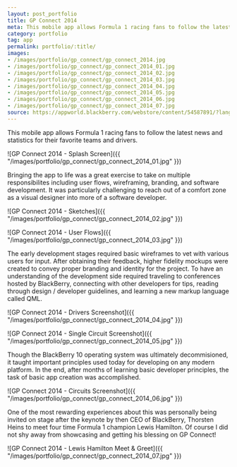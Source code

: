 ```yaml
---
layout: post_portfolio
title: GP Connect 2014
meta: This mobile app allows Formula 1 racing fans to follow the latest news and statistics for their favorite teams and drivers.
category: portfolio
tag: app
permalink: portfolio/:title/
images: 
- /images/portfolio/gp_connect/gp_connect_2014.jpg
- /images/portfolio/gp_connect/gp_connect_2014_01.jpg
- /images/portfolio/gp_connect/gp_connect_2014_02.jpg
- /images/portfolio/gp_connect/gp_connect_2014_03.jpg
- /images/portfolio/gp_connect/gp_connect_2014_04.jpg
- /images/portfolio/gp_connect/gp_connect_2014_05.jpg
- /images/portfolio/gp_connect/gp_connect_2014_06.jpg
- /images/portfolio/gp_connect/gp_connect_2014_07.jpg
source: https://appworld.blackberry.com/webstore/content/54587891/?lang=en&countrycode=US
---
```


This mobile app allows Formula 1 racing fans to follow the latest news and statistics for their favorite teams and drivers.

![GP Connect 2014 - Splash Screen]({{ "/images/portfolio/gp_connect/gp_connect_2014_01.jpg" }})

Bringing the app to life was a great exercise to take on multiple responsibilites including user flows, wireframing, branding, and software development. It was particularly challenging to reach out of a comfort zone as a visual designer into more of a software developer.

![GP Connect 2014 - Sketches]({{ "/images/portfolio/gp_connect/gp_connect_2014_02.jpg" }})

![GP Connect 2014 - User Flows]({{ "/images/portfolio/gp_connect/gp_connect_2014_03.jpg" }})

The early development stages required basic wireframes to vet with various users for input. After obtaining their feedback, higher fidelity mockups were created to convey proper branding and identity for the project. To have an understanding of the development side required traveling to conferences hosted by BlackBerry, connecting with other developers for tips, reading through design / developer guidelines, and learning a new markup language called QML.

![GP Connect 2014 - Drivers Screenshot]({{ "/images/portfolio/gp_connect/gp_connect_2014_04.jpg" }})

![GP Connect 2014 - Single Circuit Screenshot]({{ "/images/portfolio/gp_connect/gp_connect_2014_05.jpg" }})

Though the BlackBerry 10 operating system was ultimately decommisioned, it taught important principles used today for developing on any modern platform. In the end, after months of learning basic developer principles, the task of basic app creation was accomplished.

![GP Connect 2014 - Circuits Screenshot]({{ "/images/portfolio/gp_connect/gp_connect_2014_06.jpg" }})

One of the most rewarding experiences about this was personally being invited on stage after the keynote by then CEO of BlackBerry, Thorsten Heins to meet four time Formula 1 champion Lewis Hamilton. Of course I did not shy away from showcasing and getting his blessing on GP Connect!

![GP Connect 2014 - Lewis Hamilton Meet & Greet]({{ "/images/portfolio/gp_connect/gp_connect_2014_07.jpg" }})